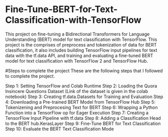 # Fine-Tune-BERT-for-Text-Classification-with-TensorFlow
This project on fine-tuning a Bidirectional Transformers for Language Understanding (BERT) model for text classification with TensorFlow. This project is the comprises of preprocess and tokenization of data for BERT classification, it also includes building TensorFlow input pipelines for text data with the tf.data API, and training and evaluating a fine-tuned BERT model for text classification with TensorFlow 2 and TensorFlow Hub.

#Steps to complete the project
These are the following steps that I followed to complete the project.

Step 1: Setting TensorFlow and Colab Runtime
Step 2: Loading the Quora Insincere Questions Dataset (Link of the dataset is given in the colab notebook)
Step 3: Creating tf.data.Datasets for Training and Evaluation
Step 4: Downloading a Pre-trained BERT Model from TensorFlow Hub
Step 5: Tokenizening and Preprocesing Text for BERT
Step 6: Wrapping a Python Function into a TensorFlow op for Eager Execution
Step 7: Creating a TensorFlow Input Pipeline with tf.data
Step 8: Adding a Classification Head to the BERT hub.KerasLayer
Step 9: Fine-Tune BERT for Text Classification
Step 10: Evaluate the BERT Text Classification Mode
